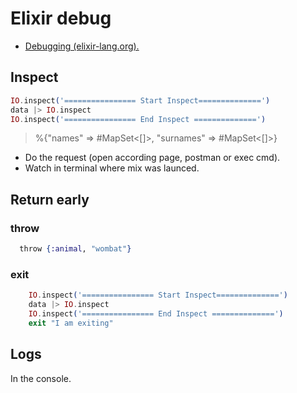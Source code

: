 # Elixir debug

* [Debugging (elixir-lang.org).](https://elixir-lang.org/getting-started/debugging.html)

## Inspect

```ex
IO.inspect('================ Start Inspect==============')
data |> IO.inspect
IO.inspect('================ End Inspect ==============')
```
>  %{"names" => #MapSet<[]>, "surnames" => #MapSet<[]>}


* Do the request (open according page, postman or exec cmd).
* Watch in terminal where mix was launced.

## Return early

### throw

```ex
  ​throw​ {:animal, ​"wombat"​}
 ```

### exit

```ex
    IO.inspect('================ Start Inspect==============')
    data |> IO.inspect
    IO.inspect('================ End Inspect ==============')
    exit "I am exiting"
```

## Logs

In the console.
